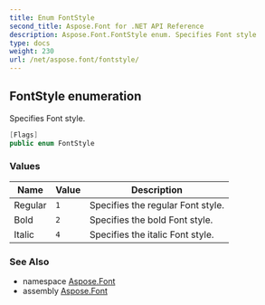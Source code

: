```yaml
---
title: Enum FontStyle
second_title: Aspose.Font for .NET API Reference
description: Aspose.Font.FontStyle enum. Specifies Font style
type: docs
weight: 230
url: /net/aspose.font/fontstyle/
---
```

## FontStyle enumeration

Specifies Font style.

```csharp
[Flags]
public enum FontStyle
```

### Values

| Name | Value | Description |
| --- | --- | --- |
| Regular | `1` | Specifies the regular Font style. |
| Bold | `2` | Specifies the bold Font style. |
| Italic | `4` | Specifies the italic Font style. |

### See Also

* namespace [Aspose.Font](../../aspose.font/)
* assembly [Aspose.Font](../../)


